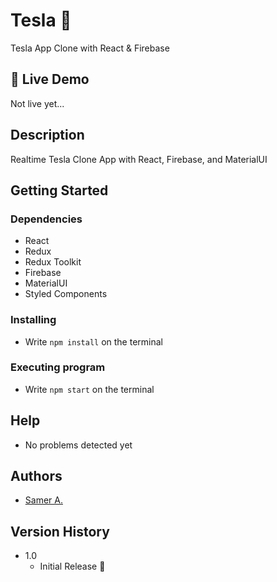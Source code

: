 # Tesla 🚀

Tesla App Clone with React & Firebase

## 🔴 Live Demo

Not live yet...

## Description

Realtime Tesla Clone App with React, Firebase, and MaterialUI

## Getting Started

### Dependencies

- React
- Redux
- Redux Toolkit
- Firebase
- MaterialUI
- Styled Components

### Installing

- Write `npm install` on the terminal

### Executing program

- Write `npm start` on the terminal

## Help

- No problems detected yet

## Authors

- [Samer A.](https://twitter.com/ssadawi__)

## Version History

- 1.0
  - Initial Release 🚀
